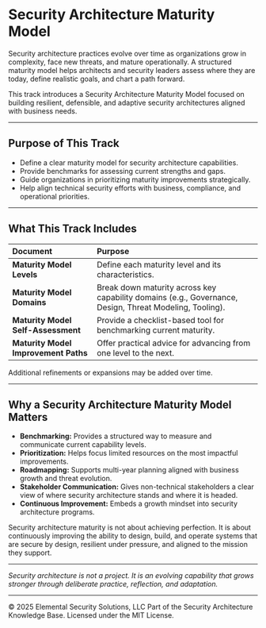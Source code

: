 # Security Architecture Maturity Model

Security architecture practices evolve over time as organizations grow in complexity, face new threats, and mature operationally. A structured maturity model helps architects and security leaders assess where they are today, define realistic goals, and chart a path forward.

This track introduces a Security Architecture Maturity Model focused on building resilient, defensible, and adaptive security architectures aligned with business needs.

---

## Purpose of This Track

- Define a clear maturity model for security architecture capabilities.
- Provide benchmarks for assessing current strengths and gaps.
- Guide organizations in prioritizing maturity improvements strategically.
- Help align technical security efforts with business, compliance, and operational priorities.

---

## What This Track Includes

| Document | Purpose |
|:---------|:--------|
| **Maturity Model Levels** | Define each maturity level and its characteristics. |
| **Maturity Model Domains** | Break down maturity across key capability domains (e.g., Governance, Design, Threat Modeling, Tooling). |
| **Maturity Model Self-Assessment** | Provide a checklist-based tool for benchmarking current maturity. |
| **Maturity Model Improvement Paths** | Offer practical advice for advancing from one level to the next. |

Additional refinements or expansions may be added over time.

---

## Why a Security Architecture Maturity Model Matters

- **Benchmarking:** Provides a structured way to measure and communicate current capability levels.
- **Prioritization:** Helps focus limited resources on the most impactful improvements.
- **Roadmapping:** Supports multi-year planning aligned with business growth and threat evolution.
- **Stakeholder Communication:** Gives non-technical stakeholders a clear view of where security architecture stands and where it is headed.
- **Continuous Improvement:** Embeds a growth mindset into security architecture programs.

Security architecture maturity is not about achieving perfection. It is about continuously improving the ability to design, build, and operate systems that are secure by design, resilient under pressure, and aligned to the mission they support.

---

*Security architecture is not a project. It is an evolving capability that grows stronger through deliberate practice, reflection, and adaptation.*



---
© 2025 Elemental Security Solutions, LLC
Part of the Security Architecture Knowledge Base.
Licensed under the MIT License.
